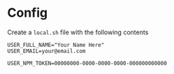 # Config
Create a `local.sh` file with the following contents
```
USER_FULL_NAME="Your Name Here"
USER_EMAIL=your@email.com

USER_NPM_TOKEN=00000000-0000-0000-0000-000000000000
```
